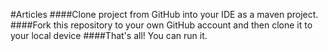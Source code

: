 #Articles
####Clone project from GitHub into your IDE as a maven project.
####Fork this repository to your own GitHub account and then clone it to your local device
####That's all! You can run it.